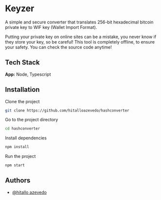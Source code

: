 
# Keyzer
A simple and secure converter that translates 256-bit hexadecimal bitcoin private key to WIF key (Wallet Import Format). 

Putting your private key on online sites can be a mistake, you never know if they store your key, so be careful! This tool is completely offline, to ensure your safety. You can check the source code anytime!


## Tech Stack

**App:** Node, Typescript


## Installation

Clone the project

```bash
git clone https://github.com/hitalloazevedo/hashconverter
```
Go to the project directory

```bash
cd hashconverter
```

Install dependencies

```bash
npm install
```

Run the project

```bash
npm start
```
    
## Authors

- [@hitallo azevedo](https://github.com/hitalloazevedo)

